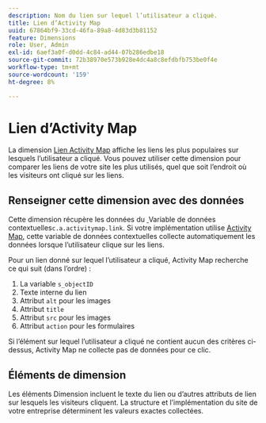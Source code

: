 ```yaml
---
description: Nom du lien sur lequel l’utilisateur a cliqué.
title: Lien d’Activity Map
uuid: 67864bf9-33cd-46fa-89a8-4d83d3b81152
feature: Dimensions
role: User, Admin
exl-id: 6aef3a0f-d0dd-4c84-ad44-07b286edbe18
source-git-commit: 72b38970e573b928e4dc4a8c8efdbfb753be0f4e
workflow-type: tm+mt
source-wordcount: '159'
ht-degree: 8%

---
```


# Lien d’Activity Map

La dimension [Lien Activity Map](overview.md) affiche les liens les plus populaires sur lesquels l’utilisateur a cliqué. Vous pouvez utiliser cette dimension pour comparer les liens de votre site les plus utilisés, quel que soit l’endroit où les visiteurs ont cliqué sur les liens.

## Renseigner cette dimension avec des données

Cette dimension récupère les données du [&#x200B; &#x200B;](/help/implement/vars/page-vars/contextdata.md)Variable de données contextuelles`c.a.activitymap.link`. Si votre implémentation utilise [Activity Map](/help/analyze/activity-map/overview.md), cette variable de données contextuelles collecte automatiquement les données lorsque l’utilisateur clique sur les liens.

Pour un lien donné sur lequel l’utilisateur a cliqué, Activity Map recherche ce qui suit (dans l’ordre) :

1. La variable `s_objectID`
1. Texte interne du lien
1. Attribut `alt` pour les images
1. Attribut `title`
1. Attribut `src` pour les images
1. Attribut `action` pour les formulaires

Si l’élément sur lequel l’utilisateur a cliqué ne contient aucun des critères ci-dessus, Activity Map ne collecte pas de données pour ce clic.

## Éléments de dimension

Les éléments Dimension incluent le texte du lien ou d’autres attributs de lien sur lesquels les visiteurs cliquent. La structure et l’implémentation du site de votre entreprise déterminent les valeurs exactes collectées.

